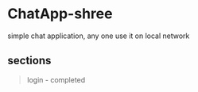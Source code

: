 # ChatApp-shree

simple chat application, any one use it on local network

## sections
> login - completed
